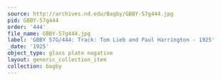 ```yaml
---
source: http://archives.nd.edu/Bagby/GBBY-57g444.jpg
pid: GBBY-57g444
order: '444'
file_name: GBBY-57g444.jpg
label: 'GBBY 57G/444: Track: Tom Lieb and Paul Harrington - 1925'
_date: '1925'
object_type: glass plate negative
layout: generic_collection_item
collection: bagby
---
```


